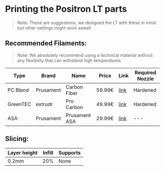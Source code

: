 # Printing the Positron LT parts
>Note: These are suggestions, we designed the LT with these in mind but other settings might work aswell

## Recommended Filaments:

>Note: We absolutely recommend using a technical material without any flexibility that can withstand high temperatures

| Type | Brand | Name | Price | Link | Required Nozzle |
| --- | --- | --- | --- | --- | --- |
| PC Blend | Prusament | Carbon Fiber | 59.99€ | [link](https://www.prusa3d.com/product/prusament-pc-blend-carbon-fiber-black-800g-2/) | Hardened |
| GreenTEC | extrudr | Pro Carbon | 49.99€ | [link](https://www.extrudr.com/de/produkte/catalogue/greentec-pro-carbon_2410/) | Hardened |
| ASA | Prusament | Prusament ASA | 29.99€ | [link](https://www.prusa3d.com/category/prusament-asa/) | --- |

## Slicing:

| Layer height | Infill | Supports |
| --- | --- | --- |
| 0.2mm | 20% | None |
